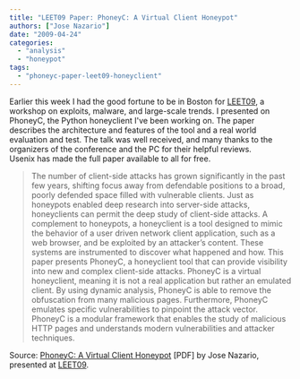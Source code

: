 ```yaml
---
title: "LEET09 Paper: PhoneyC: A Virtual Client Honeypot"
authors: ["Jose Nazario"]
date: "2009-04-24"
categories: 
  - "analysis"
  - "honeypot"
tags: 
  - "phoneyc-paper-leet09-honeyclient"
---
```


Earlier this week I had the good fortune to be in Boston for [LEET09](http://usenix.org/events/leet09/tech/tech.html), a workshop on exploits, malware, and large-scale trends. I presented on PhoneyC, the Python honeyclient I've been working on. The paper describes the architecture and features of the tool and a real world evaluation and test. The talk was well received, and many thanks to the organizers of the conference and the PC for their helpful reviews.  
Usenix has made the full paper available to all for free.  

  

>   
> The number of client-side attacks has grown significantly in the past few years, shifting focus away from defendable positions to a broad, poorly defended space filled with vulnerable clients. Just as honeypots enabled deep research into server-side attacks, honeyclients can permit the deep study of client-side attacks. A complement to honeypots, a honeyclient is a tool designed to mimic the behavior of a user driven network client application, such as a web browser, and be exploited by an attacker’s content. These systems are instrumented to discover what happened and how. This  
> paper presents PhoneyC, a honeyclient tool that can provide visibility into new and complex client-side attacks. PhoneyC is a virtual honeyclient, meaning it is not a real application but rather an emulated client. By using dynamic analysis, PhoneyC is able to remove the obfuscation from many malicious pages. Furthermore, PhoneyC emulates specific vulnerabilities to pinpoint the attack vector. PhoneyC is a modular framework that enables the study of malicious HTTP pages and understands modern vulnerabilities and attacker techniques.  

  

  
Source: [PhoneyC: A Virtual Client Honeypot](http://usenix.org/events/leet09/tech/full_papers/nazario/nazario.pdf) \[PDF\] by Jose Nazario, presented at [LEET09](http://usenix.org/events/leet09/tech/tech.html).
